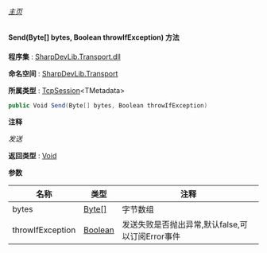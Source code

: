 ###### [主页](./Index.md "主页")

#### Send(Byte[] bytes, Boolean throwIfException) 方法

**程序集** : [SharpDevLib.Transport.dll](./SharpDevLib.Transport.assembly.md "SharpDevLib.Transport.dll")

**命名空间** : [SharpDevLib.Transport](./SharpDevLib.Transport.namespace.md "SharpDevLib.Transport")

**所属类型** : [TcpSession](./SharpDevLib.Transport.TcpSession.1.md "TcpSession")\<TMetadata\>

``` csharp
public Void Send(Byte[] bytes, Boolean throwIfException)
```

**注释**

*发送*



**返回类型** : [Void](https://learn.microsoft.com/en-us/dotnet/api/system.void "Void")


**参数**

|名称|类型|注释|
|---|---|---|
|bytes|[Byte\[\]](https://learn.microsoft.com/en-us/dotnet/api/system.byte[] "Byte\[\]")|字节数组|
|throwIfException|[Boolean](https://learn.microsoft.com/en-us/dotnet/api/system.boolean "Boolean")|发送失败是否抛出异常,默认false,可以订阅Error事件|


